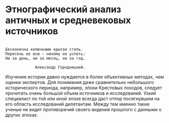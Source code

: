 # Этнографический анализ   античных и средневековых   источников

```

Бесконечна колючками крытая степь.
Пересечь ее всю — никому не успеть: 
Ни за день, ни за месяц, ни за год.

             Александр Городницкий.
```

Изучение истории давно нуждается в более объективных методах, чем оценки
экспертов. Для понимания даже сравнительно небольшого исторического периода, 
например, эпохи Крестовых походов, следует прочитать очень большой объем 
источников и исследований. Узкий специалист по той или иной эпохе всегда даст 
отпор посягнувшим на его область исследований дилетантам. Между тем именно 
такие ученые не видят противоречий своего видения прошлого с данными о 
других эпохах.

